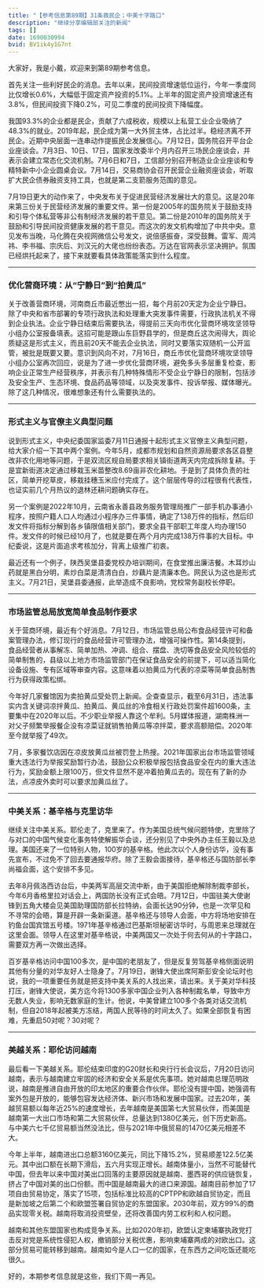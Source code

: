 ```yaml
---
title: "【参考信息第89期】31条救民企；中美十字路口"
description: "继续分享编辑部关注的新闻"
tags: []
date: 1690030994
bvid: BV1ik4y1G7nt
---
```

大家好，我是小戴，欢迎来到第89期参考信息。

首先关注一些利好民企的消息。去年以来，民间投资增速低位运行，今年一季度同比仅增长0.6%，大幅低于固定资产投资的5.1%。上半年的固定资产投资增速还有3.8%，但民间投资下降0.2%，可见二季度的民间投资下降幅度。

我国93.3%的企业都是民企，贡献了六成税收，规模以上私营工业企业吸纳了48.3%的就业。2019年起，民企成为第一大外贸主体，占比过半。稳经济离不开民企。近期中央层面一连串动作提振民企发展信心。7月12日，国务院召开平台企业座谈会。7月3日、10日、17日，国家发改委半个月内召开三场民企座谈会，并表示会建立常态化交流机制。7月6日和7日，工信部分别召开制造业企业座谈和专精特新中小企业圆桌会议。7月14日，交易商协会召开民营企业融资座谈会，听取扩大民企债券融资支持工具，也就是第二支箭服务范围的意见。

7月19日更大的动作来了，中央发布关于促进民营经济发展壮大的意见。这是20年来第三份关于民营经济发展的重要文件。第一份是2005年的国务院关于鼓励支持和引导个体私营等非公有制经济发展的若干意见。第二份是2010年的国务院关于鼓励和引导民间投资健康发展的若干意见。而这次的发文机构增加了中共中央。意见发布当晚，马化腾在央视网微信公号发文，说倍感振奋，深受鼓舞。雷军、周鸿祎、李书福、宗庆后、刘汉元的大佬也纷纷表态。万达在官网表示坚决拥护。氛围已经烘托起来了，接下来就要看具体政策能落实到什么程度。

---

### 优化营商环境：从“宁静日”到“拍黄瓜”

关于改善营商环境，河南商丘市最近憋出一招，每个月前20天定为企业宁静日。除了中央和省市部署的专项行政执法和处理重大突发事件需要，行政执法机关不得到企业执法。企业宁静日结束后需要执法，得提前三天向市优化营商环境攻坚领导小组办公室报备填表。这招可能是跟山东巨野县学的，但是商丘这次闹得大，舆论质疑这是形式主义，而且前20天不能去企业执法，同时又要落实双随机一公开监管，被批是既要又要。意识到风向不对，7月16日，商丘市优化营商环境攻坚领导小组办公室再次回应，说是为了进一步优化营商环境，避免多头多层重复检查，影响企业正常生产经营秩序，并表示有几种特殊情形不受企业宁静日的限制，包括涉及安全生产、生态环境、食品药品等领域，以及突发事件、投诉举报、媒体曝光。除了这几种情况，很难想象还有什么需要执法的。

---

### 形式主义与官僚主义典型问题

说到形式主义，中央纪委国家监委7月11日通报十起形式主义官僚主义典型问题，给大家介绍一下其中两个案例。今年5月，成都市规划和自然资源局要求各区县整改非农化用地等问题，于是双流区规自局要求相关镇街道两天内完成拆除复耕。于是宜新街道决定通过移栽玉米苗整改8.69亩非农化耕地。于是到了具体负责的社区，简单开挖草皮，移栽挂穗玉米应付完成了。这个层层传导的过程很有代表性，也证实前几个月热议的退林还耕问题确实存在。

另一个案例是2022年10月，云南省永善县政务服务管理局推广一部手机办事通小程序，按照户籍人口人均通过小程序办三件事情，确定了138万件的指标，然后印发文件将指标分解到各乡镇限值相关部门，要求全县干部职工年度人均办理150件。发文件的时候已经10月了，也就是要在两个月内完成138万件事的大目标。中纪委说，这是片面追求考核加分，背离上级推广初衷。

最近还有一个例子，陕西吴堡县委党校办培训期间，在食堂推出廉洁餐。木耳炒山药就是黑白分明，素炒白菜是清清白白，炒藕片是清廉本色。网民认为这也是形式主义。7月21日，吴堡县委通报，此举造成不良影响，党校常务副校长停职。

---

### 市场监管总局放宽简单食品制作要求

关于营商环境，最近有个好消息。7月12日，市场监管总局公布食品经营许可和备案管理办法，修订现行的食品经营许可管理办法，增强可操作性。第14条提到，食品经营者从事解冻、简单加热、冲调、组合、摆盘、洗切等食品安全风险较低的简单制售的，县级以上地方市场监管部门在保证食品安全的前提下，可以适当简化设备设施、专有区域等审查内容。这意味着以拍黄瓜为代表的凉菜等简单食品制售行为获得政策松绑。

今年好几家餐馆因为卖拍黄瓜受处罚上新闻。企查查显示，截至6月31日，违法事实内含关键词凉拌黄瓜、拍黄瓜、黄瓜丝的冷食相关行政处罚案件超1600条，主要集中在2020年以后。不少职业举报人靠这个牟利。5月媒体报道，湖南株洲一对父子频繁举报餐企没有凉菜证就销售拍黄瓜等凉拌菜，要求高额赔偿。2020年至今就举报了49次。

7月，多家餐饮店因在凉皮放黄瓜丝被罚登上热搜。2021年国家出台市场监管领域重大违法行为举报奖励暂行办法，鼓励公众积极举报包括食品安全在内的重大违法行为，奖励金额上限100万，但文件显然不是冲着拍黄瓜去的。现在有了新的办法，点凉皮外卖时可以要求加黄瓜丝了。

---

### 中美关系：基辛格与克里访华

继续关注中美关系。耶伦走了，克里来了。作为美国总统气候问题特使，克里除了与对口的中国气候变化事务特使解振华会谈，还分别见了中央外办主任王毅以及总理。美国还来了一位特别人物，100岁的基辛格。他此次以个人身份访华，没有事先宣布，不过免不了回去要通报华府。除了王毅会面接待，基辛格还与国防部长李尚福会面，这个安排不多见。

去年8月佩洛西访台后，中美两军高层交流中断，由于美国拒绝解除制裁李部长，今年6月香格里拉对话会上，两国防长没有正式会晤。7月12日，中国驻美大使谢锋到五角大楼会见美国助理国防部长拉特纳，会面长达90分钟，也是一次罕见和不寻常的会晤，算是开辟一条新渠道。基辛格还与领导人会面，中方将场地安排在钓鱼台国宾馆五号楼。1971年基辛格通过巴基斯坦秘密访华时，与周恩来总理就在这里会面。领导人在这里对基辛格说，中美两国又一次处于何去何从的十字路口，需要双方再一次做出选择。

百岁基辛格访问中国100多次，是中国的老朋友了，但是反复劳驾基辛格侧面说明其他有分量的对华友好人士隐身了。7月19日，谢锋大使出席阿斯彭安全论坛时也说，我的一项重要任务就是把支持中美关系的人找出来，请出来。关于美对华科技打压，谢锋大使说，美方迄今将1300多家中国企业列入各种制裁名单，导致中方无数人失业，影响无数家庭的生计。他说，中美曾建立100多个各类对话交流机制，但自2018年起被美方冻结，两国人民等待的时间太久了。如果全部恢复有困难，先重启50对呢？30对呢？

---

### 美越关系：耶伦访问越南

最后看一下美越关系。耶伦结束印度的G20财长和央行行长会议后，7月20日访问越南，表示与越南建立牢固的经济和安全关系是优先事项。她对越南总理范明政说，越南是推进自由开放的印太地区的重要合作伙伴。耶伦没有提中国，她强调有案外包是开放的，能够包容发达经济体、新兴市场和发展中国家。过去20年，美越贸易额以每年近25%的速度增长，去年越南是美国第七大贸易伙伴，而美国是越南第一大出口市场和第二大贸易伙伴，总量达到1380亿美元，创下历史新高。与中美六七千亿贸易额当然没法比，但与2021年中俄贸易的1470亿美元相差不大。

今年上半年，越南进出口总额3160亿美元，同比下降15.2%，贸易顺差122.5亿美元。其中出口额在长期下滑后，五六月实现正增长。越南体量小，当然不可能替代中国，但去年以来中国对美出口回落的主要原因就是越南、墨西哥的供应链恢复，挤占了中国对美的出口份额。而中国是越南最大的进口来源国。越南目前参加了17项自由贸易协定，落实了15项，包括标准比较高的CPTPP和欧越自贸协定，而且是新加坡之后第二个和欧盟签署自贸协定的东盟国家。2030年前，双方99%的商品实现零关税。越南将取消投资壁垒，还将改善国内劳工权利和人权问题。

越南和其他东盟国家也构成竞争关系。比如2020年初，欧盟认定柬埔寨执政党打击反对党是系统性侵犯人权，撤销部分关税优惠，影响柬埔寨两成的对欧出口。这部分贸易可能转移到越南。越南如今是人口一亿的国家，在东西方之间吃饭还能吃很久。

好的，本期参考信息就是这些，我们下周一再见。

